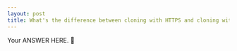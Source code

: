 ```yaml
---
layout: post
title: What's the difference between cloning with HTTPS and cloning with SSH?
---
```

Your ANSWER HERE. :tada:

